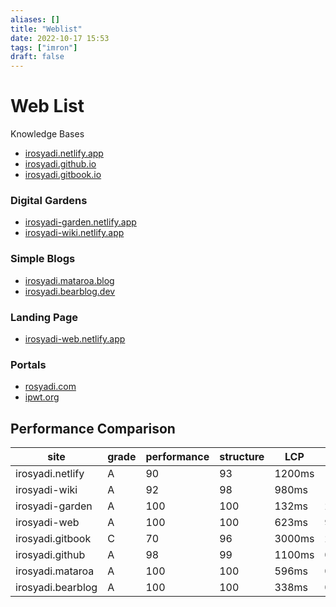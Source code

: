 ```yaml
---
aliases: []
title: "Weblist"
date: 2022-10-17 15:53
tags: ["imron"]
draft: false
---
```


# Web List

Knowledge Bases
- [irosyadi.netlify.app](https://irosyadi.netlify.app) 
- [irosyadi.github.io](https://irosyadi.github.io) 
- [irosyadi.gitbook.io](https://irosyadi.gitbook.io) 

### Digital Gardens
- [irosyadi-garden.netlify.app](https://irosyadi-garden.netlify.app)
- [irosyadi-wiki.netlify.app](https://irosyadi-wiki.netlify.app) 

### Simple Blogs
- [irosyadi.mataroa.blog](https://irosyadi.mataroa.blog) 
- [irosyadi.bearblog.dev](https://irosyadi.bearblog.dev) 

### Landing Page
- [irosyadi-web.netlify.app](https://irosyadi-web.netlify.app)

### Portals
- [rosyadi.com](https://rosyadi.com)
- [ipwt.org](https://ipwt.org)

## Performance Comparison
| site              | grade | performance | structure | LCP    | TBT   | CLS  | Link                                                                           |
| ----------------- | ----- | ----------- | --------- | ------ | ----- | ---- | ------------------------------------------------------------------------------ |
| irosyadi.netlify  | A     | 90          | 93        | 1200ms | 12ms  | 0.23 | [GTmetrix](https://gtmetrix.com/reports/irosyadi.netlify.app/RL9VeJ9N/)        |
| irosyadi-wiki     | A     | 92          | 98        | 980ms  | 197ms | 0.06 | [GTmetrix](https://gtmetrix.com/reports/irosyadi-wiki.netlify.app/2DbAlhC0/)   |
| irosyadi-garden   | A     | 100         | 100       | 132ms  | 25ms  | 0    | [GTmetrix](https://gtmetrix.com/reports/irosyadi-garden.netlify.app/xs0fmuoF/) |
| irosyadi-web      | A     | 100         | 100       | 623ms  | 9ms   | 0    | [GTmetrix](https://gtmetrix.com/reports/irosyadi-web.netlify.app/WlMk1fnM/)    |
| irosyadi.gitbook  | C     | 70          | 96        | 3000ms | 266ms | 0.05 | [GTmetrix](https://gtmetrix.com/reports/irosyadi.gitbook.io/axCSBndq/)         |
| irosyadi.github   | A     | 98          | 99        | 1100ms | 0ms   | 0.07 | [GTmetrix](https://gtmetrix.com/reports/irosyadi.github.io/Zd1Ro6zS/)          |
| irosyadi.mataroa  | A     | 100         | 100       | 596ms  | 0ms   | 0    | [GTmetrix](https://gtmetrix.com/reports/irosyadi.mataroa.blog/fZ9KPqhb/)       |
| irosyadi.bearblog | A     | 100          | 100       | 338ms   | 0ms   | 0.02 | [GTmetrix](https://gtmetrix.com/reports/irosyadi.bearblog.dev/tckIOmkX/)       |


